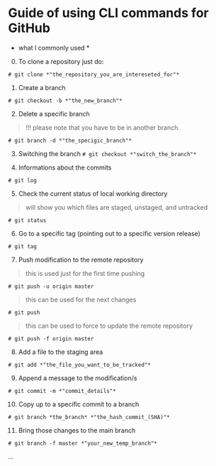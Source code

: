 # Guide of using CLI commands for GitHub 
* what I commonly used *

0. To clone a repository just do:

`# git clone *"the_repository_you_are_intereseted_for"*`

1. Create a branch

`# git checkout -b *"the_new_branch"*`

2. Delete a specific branch
> !!! please note that you have to be in another branch.

`# git branch -d *"the_specigic_branch"*`

3. Switching the branch
`# git checkout *"switch_the_branch"*`

4. Informations about the commits

`# git log`

5. Check the current status of local working directory 
> will show you which files are staged, unstaged, and untracked

`# git status`

6. Go to a specific tag (pointing out to a specific version release)

`# git tag`

7. Push modification to the remote repository 
> this is used just for the first time pushing

`# git push -u origin master`

> this can be used for the next changes

`# git push`

> this can be used to force to update the remote repository

`# git push -f origin master `

8. Add a file to the staging area

`# git add *"the_file_you_want_to_be_tracked"*`

9. Append a message to the modification/s

`# git commit -m *"commit_details"*`

10. Copy up to a specific commit to a branch

`# git branch *the_branch* *"the_hash_commit_(SHA)"* `

11. Bring those changes to the main branch

`# git branch -f master *"your_new_temp_branch"* `

...
